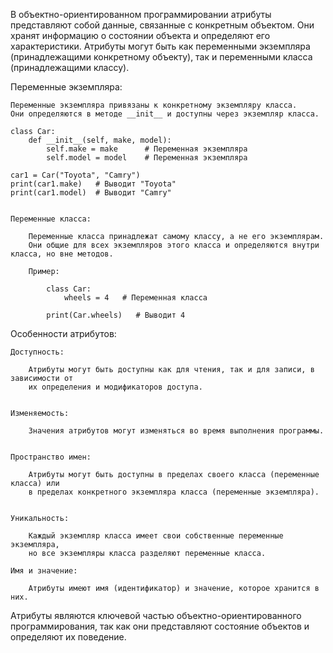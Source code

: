 
В объектно-ориентированном программировании атрибуты представляют собой данные, связанные с конкретным объектом.
Они хранят информацию о состоянии объекта и определяют его характеристики. Атрибуты могут быть
как переменными экземпляра (принадлежащими конкретному объекту), так и переменными класса (принадлежащими классу).


Переменные экземпляра:

    Переменные экземпляра привязаны к конкретному экземпляру класса.
    Они определяются в методе __init__ и доступны через экземпляр класса.

    class Car:
        def __init__(self, make, model):
            self.make = make      # Переменная экземпляра
            self.model = model    # Переменная экземпляра

    car1 = Car("Toyota", "Camry")
    print(car1.make)   # Выводит "Toyota"
    print(car1.model)  # Выводит "Camry"


    Переменные класса:

        Переменные класса принадлежат самому классу, а не его экземплярам.
        Они общие для всех экземпляров этого класса и определяются внутри класса, но вне методов.
    
        Пример:
    
            class Car:
                wheels = 4   # Переменная класса
    
            print(Car.wheels)   # Выводит 4


Особенности атрибутов:

    Доступность:

        Атрибуты могут быть доступны как для чтения, так и для записи, в зависимости от
        их определения и модификаторов доступа.


    Изменяемость:

        Значения атрибутов могут изменяться во время выполнения программы.


    Пространство имен:

        Атрибуты могут быть доступны в пределах своего класса (переменные класса) или
        в пределах конкретного экземпляра класса (переменные экземпляра).


    Уникальность:

        Каждый экземпляр класса имеет свои собственные переменные экземпляра,
        но все экземпляры класса разделяют переменные класса.

    Имя и значение:

        Атрибуты имеют имя (идентификатор) и значение, которое хранится в них.



Атрибуты являются ключевой частью объектно-ориентированного программирования,
так как они представляют состояние объектов и определяют их поведение.


